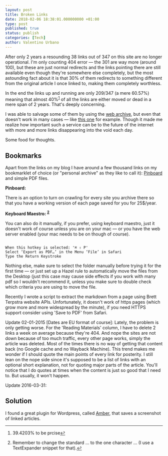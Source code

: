 ```yaml
---
layout: post
title: Broken Links
date: 2018-02-06 18:38:01.000000000 +01:00
type: post
published: true
status: publish
categories: [Tech]
author: Valentino Urbano 
---
```


After only 2 years a resounding 38 links out of 347 on this site are no longer operational. I'm only counting 404 error — the 301 are way more (around 100), but these are just normal redirects and the links pointing there are still available even though they're somewhere else completely, but the most astounding fact about it is that 30% of them redirects to something different from the original article I once linked to, making them completely worthless. 

In the end the links up and running are only 209/347 (a mere 60.57%) meaning that almost 40%<sup id="r1-100914"><a href="#f1-100914">1</a></sup>
 of all the links are either moved or dead in a mere span of 2 years. That's deeply concerning.

I was able to salvage some of them by using the [web archive](http://web.archive.org/), but even that doesn't work in many cases — like [this one](http://web.archive.org/web/20080905222334/http://www.codeproject.com/dotnet/HackingMd5.asp) for example. Though it made me realize how important such a service can be to the future of the internet with more and more links disappearing into the void each day.

Some food for thoughts.

## Bookmarks 

Apart from the links on my blog I have around a few thousand links on my bookmarklet of choice (or "personal archive" as they like to call it): [Pinboard](http://pinboard.in) and simple PDF files.

**Pinboard:**

There is an option to turn on crawling for every site you archive there so that you have a working version of each page saved for you for 25$/year.

**Keyboard Maestro: <sup id="r2-112914"><a href="#f2-112914">2</a></sup>**

You can also do it manually, if you prefer, using keyboard maestro, just it doesn't work of course unless you are on your mac — or you have the web server enabled (your mac needs to be on though of course).

<code>
When this hotkey is selected: '⌘ ⇧ P'
Select ‘Export as PDF…’ in the Menu ‘File’ in Safari
Type the Return Keystroke
</code>

Nothing else, make sure to select the folder manually before trying it for the first time — or just set up a Hazel rule to automatically move the files from the Desktop (just this case may cause side effects if you work with many pdf so I wouldn't recommend it, unless you make sure to double check which criteria you are using to move the file.

Recently I wrote a script to extract the markdown from a page using Brett Terpstra website APIs. Unfortunately, it doesn't work of https pages (which grow more and more widespread by the minute), if you need HTTPS support consider using 'Save to PDF' from Safari.

Update 02-01-2015 [Dates are EU format of course]:
Lately, the problem is only getting worse. For the 'Reading Materials' column, I have to delete 2 links a week on average because they're 404. And nope the sites are not down because of too much traffic, every other page works, simply the article was deleted. Most of the times there is no way of getting that content back (no Google cache and no Wayback Machine). This trend makes me wonder if I should quote the main points of every link for posterity. I still lean on the nope side since it's supposed to be a list of links with an optional short explanation, not for quoting major parts of the article. You'll notice that I do quotes at times when the content is just so good that I need to. But usually, it won't happen.

Update 2016-03-31:
## Solution

I found a great plugin for Wordpress, called [Amber](https://wordpress.org/plugins/amberlink/), that saves a screenshot of linked articles.

<hr>
<ol class="footnotes">
<li id="f1-100914">
<p>39.4203% to be prcise<a href="#r1-100914">↩</a></p>
</li>


<li id="f2-112914">
<p>Remember to change the standard ... to the one character … (I use a TextExpander snippet for that).<a href="#r2-112914">↩</a></p>
</li>

</ol>

